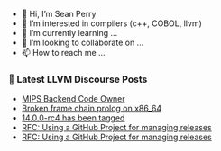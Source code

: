 - 👋 Hi, I’m Sean Perry
- 👀 I’m interested in compilers (c++, COBOL, llvm)
- 🌱 I’m currently learning ...
- 💞️ I’m looking to collaborate on ...
- 📫 How to reach me ...

<!---
s66perry/s66perry is a ✨ special ✨ repository because its `README.md` (this file) appears on your GitHub profile.
You can click the Preview link to take a look at your changes.
--->
### 📕 Latest LLVM Discourse Posts

<!-- DISCOURSE-LLVM:START -->
- [MIPS Backend Code Owner](https://discourse.llvm.org/t/mips-backend-code-owner/60737/5)
- [Broken frame chain prolog on x86_64](https://discourse.llvm.org/t/broken-frame-chain-prolog-on-x86-64/60900/1)
- [14.0.0-rc4 has been tagged](https://discourse.llvm.org/t/14-0-0-rc4-has-been-tagged/60897/1)
- [RFC: Using a GitHub Project for managing releases](https://discourse.llvm.org/t/rfc-using-a-github-project-for-managing-releases/60895/2)
- [RFC: Using a GitHub Project for managing releases](https://discourse.llvm.org/t/rfc-using-a-github-project-for-managing-releases/60895/1)
<!-- DISCOURSE-LLVM:END -->
